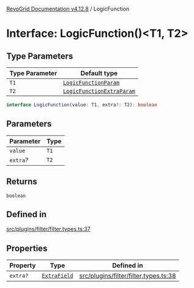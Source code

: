 [RevoGrid Documentation v4.12.8](README.md) / LogicFunction

# Interface: LogicFunction()\<T1, T2\>

## Type Parameters

| Type Parameter | Default type |
| ------ | ------ |
| `T1` | [`LogicFunctionParam`](TypeAlias.LogicFunctionParam.md) |
| `T2` | [`LogicFunctionExtraParam`](TypeAlias.LogicFunctionExtraParam.md) |

```ts
interface LogicFunction(value: T1, extra?: T2): boolean
```

## Parameters

| Parameter | Type |
| ------ | ------ |
| `value` | `T1` |
| `extra`? | `T2` |

## Returns

`boolean`

## Defined in

[src/plugins/filter/filter.types.ts:37](https://github.com/revolist/revogrid/blob/c3ca1940d3bbc95c0549378ff25b8d267352be31/src/plugins/filter/filter.types.ts#L37)

## Properties

| Property | Type | Defined in |
| ------ | ------ | ------ |
| `extra?` | [`ExtraField`](TypeAlias.ExtraField.md) | [src/plugins/filter/filter.types.ts:38](https://github.com/revolist/revogrid/blob/c3ca1940d3bbc95c0549378ff25b8d267352be31/src/plugins/filter/filter.types.ts#L38) |
